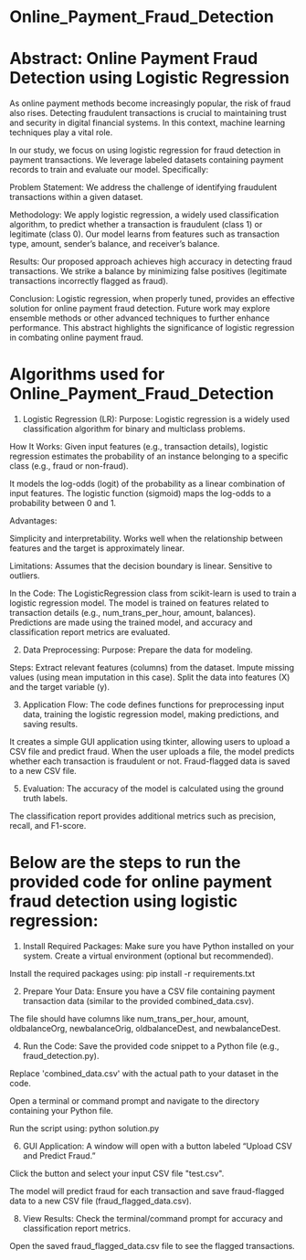 # Online_Payment_Fraud_Detection

# Abstract: Online Payment Fraud Detection using Logistic Regression
As online payment methods become increasingly popular, the risk of fraud also rises. Detecting fraudulent transactions is crucial to maintaining trust and security in digital financial systems. In this context, machine learning techniques play a vital role.

In our study, we focus on using logistic regression for fraud detection in payment transactions. We leverage labeled datasets containing payment records to train and evaluate our model. Specifically:

Problem Statement: We address the challenge of identifying fraudulent transactions within a given dataset.

Methodology:
We apply logistic regression, a widely used classification algorithm, to predict whether a transaction is fraudulent (class 1) or legitimate (class 0).
Our model learns from features such as transaction type, amount, sender’s balance, and receiver’s balance.

Results:
Our proposed approach achieves high accuracy in detecting fraud transactions.
We strike a balance by minimizing false positives (legitimate transactions incorrectly flagged as fraud).

Conclusion:
Logistic regression, when properly tuned, provides an effective solution for online payment fraud detection.
Future work may explore ensemble methods or other advanced techniques to further enhance performance.
This abstract highlights the significance of logistic regression in combating online payment fraud. 

# Algorithms used for Online_Payment_Fraud_Detection

1) Logistic Regression (LR):
Purpose: Logistic regression is a widely used classification algorithm for binary and multiclass problems.

How It Works:
Given input features (e.g., transaction details), logistic regression estimates the probability of an instance belonging to a specific class (e.g., fraud or non-fraud).

It models the log-odds (logit) of the probability as a linear combination of input features.
The logistic function (sigmoid) maps the log-odds to a probability between 0 and 1.

Advantages:

Simplicity and interpretability.
Works well when the relationship between features and the target is approximately linear.

Limitations:
Assumes that the decision boundary is linear.
Sensitive to outliers.

In the Code:
The LogisticRegression class from scikit-learn is used to train a logistic regression model.
The model is trained on features related to transaction details (e.g., num_trans_per_hour, amount, balances).
Predictions are made using the trained model, and accuracy and classification report metrics are evaluated.

2) Data Preprocessing:
Purpose: Prepare the data for modeling.

Steps:
Extract relevant features (columns) from the dataset.
Impute missing values (using mean imputation in this case).
Split the data into features (X) and the target variable (y).

3) Application Flow:
The code defines functions for preprocessing input data, training the logistic regression model, making predictions, and saving results.

It creates a simple GUI application using tkinter, allowing users to upload a CSV file and predict fraud.
When the user uploads a file, the model predicts whether each transaction is fraudulent or not.
Fraud-flagged data is saved to a new CSV file.

5) Evaluation:
The accuracy of the model is calculated using the ground truth labels.

The classification report provides additional metrics such as precision, recall, and F1-score.

# Below are the steps to run the provided code for online payment fraud detection using logistic regression:

1) Install Required Packages:
Make sure you have Python installed on your system.
Create a virtual environment (optional but recommended).

Install the required packages using:
pip install -r requirements.txt

2) Prepare Your Data:
Ensure you have a CSV file containing payment transaction data (similar to the provided combined_data.csv).

The file should have columns like num_trans_per_hour, amount, oldbalanceOrg, newbalanceOrig, oldbalanceDest, and newbalanceDest.

4) Run the Code:
Save the provided code snippet to a Python file (e.g., fraud_detection.py).

Replace 'combined_data.csv' with the actual path to your dataset in the code.

Open a terminal or command prompt and navigate to the directory containing your Python file.

Run the script using:
python solution.py

6) GUI Application:
A window will open with a button labeled “Upload CSV and Predict Fraud.”

Click the button and select your input CSV file "test.csv".

The model will predict fraud for each transaction and save fraud-flagged data to a new CSV file (fraud_flagged_data.csv).

8) View Results:
Check the terminal/command prompt for accuracy and classification report metrics.

Open the saved fraud_flagged_data.csv file to see the flagged transactions.
